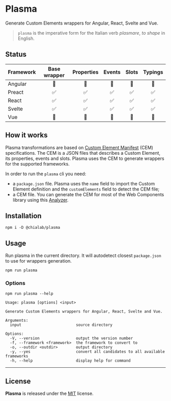 # Plasma

Generate Custom Elements wrappers for Angular, React, Svelte and Vue.

> `plasma` is the imperative form for the Italian verb _plasmare_, _to shape_ in English.

## Status

| Framework | Base wrapper | Properties | Events | Slots | Typings |
| --------- | :----------: | :--------: | :----: | :---: | :-----: |
| Angular   |      🚧      |     🚧     |   🚧   |  🚧   |   🚧    |
| Preact    |      ✅      |     ✅     |   ✅   |  ✅   |   ✅    |
| React     |      ✅      |     ✅     |   ✅   |  ✅   |   ✅    |
| Svelte    |      ✅      |     ✅     |   ✅   |  ✅   |   ✅    |
| Vue       |      🚧      |     🚧     |   🚧   |  🚧   |   🚧    |

## How it works

Plasma transformations are based on [Custom Element Manifest](https://github.com/webcomponents/custom-elements-manifest) (CEM) specifications. The CEM is a JSON files that describes a Custom Element, its properties, events and slots. Plasma uses the CEM to generate wrappers for the supported frameworks.

In order to run the `plasma` cli you need:

-   a `package.json` file. Plasma uses the `name` field to import the Custom Element definition and the `customElements` field to detect the CEM file;
-   a CEM file. You can generate the CEM for most of the Web Components library using this [Analyzer](https://github.com/open-wc/custom-elements-manifest/tree/master/packages/analyzer).

## Installation

```
npm i -D @chialab/plasma
```

## Usage

Run plasma in the current directory. It will autodetect closest `package.json` to use for wrappers generation.

```
npm run plasma
```

### Options

```
npm run plasma --help

Usage: plasma [options] <input>

Generate Custom Elements wrappers for Angular, React, Svelte and Vue.

Arguments:
  input                        source directory

Options:
  -V, --version                output the version number
  -f, --framework <framework>  the framework to convert to
  -o, --outdir <outdir>        output directory
  -y, --yes                    convert all candidates to all available frameworks
  -h, --help                   display help for command
```

---

## License

**Plasma** is released under the [MIT](https://github.com/chialab/plasma/blob/main/LICENSE) license.
